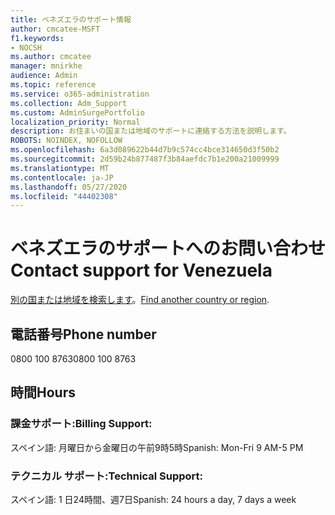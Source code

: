 ```yaml
---
title: ベネズエラのサポート情報
author: cmcatee-MSFT
f1.keywords:
- NOCSH
ms.author: cmcatee
manager: mnirkhe
audience: Admin
ms.topic: reference
ms.service: o365-administration
ms.collection: Adm_Support
ms.custom: AdminSurgePortfolio
localization_priority: Normal
description: お住まいの国または地域のサポートに連絡する方法を説明します。
ROBOTS: NOINDEX, NOFOLLOW
ms.openlocfilehash: 6a3d089622b44d7b9c574cc4bce314650d3f50b2
ms.sourcegitcommit: 2d59b24b877487f3b84aefdc7b1e200a21009999
ms.translationtype: MT
ms.contentlocale: ja-JP
ms.lasthandoff: 05/27/2020
ms.locfileid: "44402308"
---
```

# <a name="contact-support-for-venezuela"></a><span data-ttu-id="90d72-103">ベネズエラのサポートへのお問い合わせ</span><span class="sxs-lookup"><span data-stu-id="90d72-103">Contact support for Venezuela</span></span>

<span data-ttu-id="90d72-104">[別の国または地域を検索します](../contact-support-for-business-products.md)。</span><span class="sxs-lookup"><span data-stu-id="90d72-104">[Find another country or region](../contact-support-for-business-products.md).</span></span>

## <a name="phone-number"></a><span data-ttu-id="90d72-105">電話番号</span><span class="sxs-lookup"><span data-stu-id="90d72-105">Phone number</span></span>
<span data-ttu-id="90d72-106">0800 100 8763</span><span class="sxs-lookup"><span data-stu-id="90d72-106">0800 100 8763</span></span>

## <a name="hours"></a><span data-ttu-id="90d72-107">時間</span><span class="sxs-lookup"><span data-stu-id="90d72-107">Hours</span></span>
### <a name="billing-support"></a><span data-ttu-id="90d72-108">課金サポート:</span><span class="sxs-lookup"><span data-stu-id="90d72-108">Billing Support:</span></span>

<span data-ttu-id="90d72-109">スペイン語: 月曜日から金曜日の午前9時5時</span><span class="sxs-lookup"><span data-stu-id="90d72-109">Spanish: Mon-Fri 9 AM-5 PM</span></span>

### <a name="technical-support"></a><span data-ttu-id="90d72-110">テクニカル サポート:</span><span class="sxs-lookup"><span data-stu-id="90d72-110">Technical Support:</span></span>

<span data-ttu-id="90d72-111">スペイン語: 1 日24時間、週7日</span><span class="sxs-lookup"><span data-stu-id="90d72-111">Spanish: 24 hours a day, 7 days a week</span></span>
